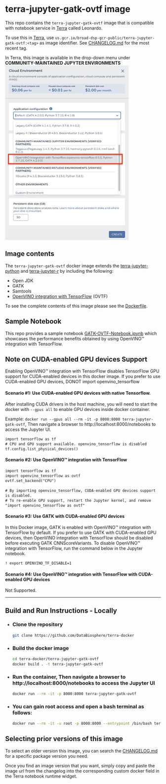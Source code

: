 # terra-jupyter-gatk-ovtf image

This repo contains the `terra-jupyter-gatk-ovtf` image that is compatible with notebook service in [Terra](https://app.terra.bio/) called Leonardo. 

To use this in [Terra](https://app.terra.bio/), use `us.gcr.io/broad-dsp-gcr-public/terra-jupyter-gatk-ovtf:<tag>` as image identifier. See [CHANGELOG.md](CHANGELOG.md) for the most recent tag.

In Terra, this image is available in the drop-down menu under **COMMUNITY-MAINTAINED JUPYTER ENVIRONMENTS**
<img src="terra-ovtf-gatk.png" width="400">



## Image contents

The `terra-jupyter-gatk-ovtf` docker image extends the [terra-jupyter-python](../terra-jupyter-python/README.md) and [terra-jupyter-r](../terra-jupyter-r/README.md) by including the following:

- Open JDK
- GATK
- Samtools
- [OpenVINO integration with TensorFlow](https://github.com/openvinotoolkit/openvino_tensorflow) (OVTF)

To see the complete contents of this image please see the [Dockerfile](./Dockerfile).

## Sample Notebook

This repo provides a sample notebook [GATK-OVTF-Notebook.ipynb](./GATK-OVTF-Notebook.ipynb) which showcases the performance benefits obtained by using OpenVINO™ integration with TensorFlow.

## Note on CUDA-enabled GPU devices Support

Enabling OpenVINO™ integration with TensorFlow disables TensorFlow GPU support for CUDA-enabled devices in this docker image. 
If you prefer to use CUDA-enabled GPU devices, DONOT import openvino_tensorflow

#### Scenario #1: Use CUDA-enabled GPU devices with native Tensorflow.
After installing CUDA drivers in the host machine, you will need to start the docker with `--gpus all` to enable GPU devices inside docker container. 

Example: `docker run --gpus all --rm -it -p 8000:8000 terra-jupyter-gatk-ovtf`, Then navigate a browser to http://localhost:8000/notebooks to access the Jupyter UI. 

```
import tensorflow as tf
# CPU and GPU support available. openvino_tensorflow is disabled
tf.config.list_physical_devices()
```

#### Scenario #2: Use OpenVINO™ integration with TensorFlow
```
import tensorflow as tf
import openvino_tensorflow as ovtf
ovtf.set_backend("CPU")

# By importing openvino_tensorflow, CUDA-enabled GPU devices support is disabled. 
# To re-enable GPU support, restart the Jupyter kernel, and remove "import openvino_tensorflow as ovtf"
```

#### Scenario #3: Use GATK with CUDA-enabled GPU devices
In this Docker image, GATK is enabled with OpenVINO™ integration with TensorFlow by default.
If you prefer to use GATK with CUDA-enabled GPU devices, then OpenVINO integration with TensorFlow should be disabled before executing GATK CNNScoreVariants. To disable OpenVINO™ integration with TensorFlow, run the command below in the Jupyter notebook.
```   
! export OPENVINO_TF_DISABLE=1
```
 
#### Scenario #4: Use OpenVINO™ integration with TensorFlow with CUDA-enabled GPU devices

Not Supported. 

---------


## Build and Run Instructions - **Locally**

- ### Clone the repository

  ```bash
  git clone https://github.com/DataBiosphere/terra-docker

  ```

- ### Build the docker image

  ```bash
  cd terra-docker/terra-jupyter-gatk-ovtf
  docker build . -t terra-jupyter-gatk-ovtf
  ```

- ### Run the container, Then navigate a browser to http://localhost:8000/notebooks to access the Jupyter UI

  ```bash
  docker run --rm -it -p 8000:8000 terra-jupyter-gatk-ovtf
  ```

- ### You can gain root access and open a bash terminal as follows:

  ```bash
  docker run --rm -it -u root -p 8000:8000 --entrypoint /bin/bash terra-jupyter-gatk-ovtf
  ```

## Selecting prior versions of this image

To select an older version this image, you can search the [CHANGELOG.md](./CHANGELOG.md) for a specific package version you need.

Once you find an image version that you want, simply copy and paste the image url from the changelog into the corresponding custom docker field in the Terra notebook runtime widget.
